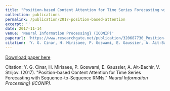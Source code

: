 ```yaml
---
title: "Position-based Content Attention for Time Series Forecasting with Sequence-to-Sequence RNNs"
collection: publications
permalink: /publication/2017-position-based-attention
excerpt: ''
date: 2017-11-14
venue: 'Neural Information Processing} (ICONIP)'
paperurl: 'https://www.researchgate.net/publication/320687730_Position-Based_Content_Attention_for_Time_Series_Forecasting_with_Sequence-to-Sequence_RNNs'
citation: 'Y. G. Cinar, H. Mirisaee, P. Goswami, E. Gaussier, A. Ait-Bachir, V. Strijov. (2017). &quot;Position-based Content Attention for Time Series Forecasting with Sequence-to-Sequence RNNs.&quot; <i>Neural Information Processing} (ICONIP)</i>.'
---
```


[Download paper here](https://www.researchgate.net/publication/320687730_Position-Based_Content_Attention_for_Time_Series_Forecasting_with_Sequence-to-Sequence_RNNs/link/59fa0f63a6fdcc9a1626022f/download)

Citation: Y. G. Cinar, H. Mirisaee, P. Goswami, E. Gaussier, A. Ait-Bachir, V. Strijov. (2017). "Position-based Content Attention for Time Series Forecasting with Sequence-to-Sequence RNNs." <i>Neural Information Processing} (ICONIP)</i>.
